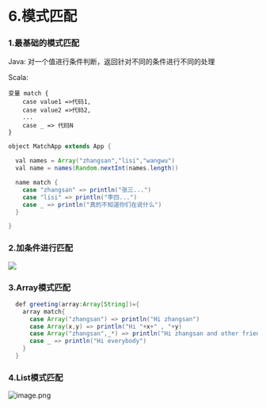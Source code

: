 # 6.模式匹配

### 1.最基础的模式匹配

Java: 对一个值进行条件判断，返回针对不同的条件进行不同的处理

Scala:

```
变量 match {
    case value1 =>代码1,
    case value2 =>代码2,
    ...
    case _ => 代码N
}
```

```java
object MatchApp extends App {

  val names = Array("zhangsan","lisi","wangwu")
  val name = names(Random.nextInt(names.length))

  name match {
    case "zhangsan" => println("张三...")
    case "lisi" => println("李四...")
    case _ => println("真的不知道你们在说什么")
  }

}
```

### 2.加条件进行匹配

![](https://upload-images.jianshu.io/upload_images/7220971-19e9d2c8b817f6b0.png?imageMogr2/auto-orient/strip|imageView2/2/w/1240)

### 3.Array模式匹配

```java
  def greeting(array:Array[String])={
    array match{
      case Array("zhangsan") => println("Hi zhangsan")
      case Array(x,y) => println("Hi "+x+" , "+y)
      case Array("zhangsan",_*) => println("Hi zhangsan and other friends")
      case _ => println("Hi everybody")
    }
  }
```



### 4.List模式匹配

![image.png](https://upload-images.jianshu.io/upload_images/7220971-0c07a8217979977e.png?imageMogr2/auto-orient/strip%7CimageView2/2/w/1240)



